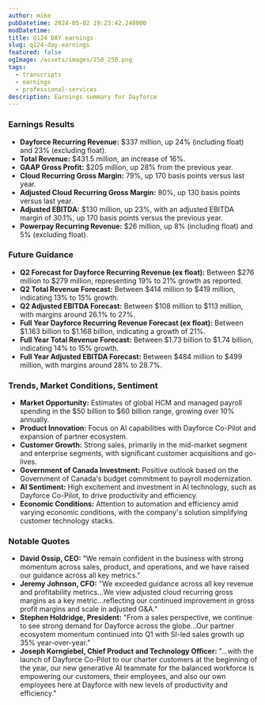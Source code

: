 ```yaml
---
author: mike
pubDatetime: 2024-05-02 19:23:42.248000
modDatetime: 
title: Q124 DAY earnings
slug: q124-day-earnings
featured: false
ogImage: /assets/images/250_250.png
tags:
  - transcripts
  - earnings
  - professional-services
description: Earnings summary for Dayforce
---
```

### Earnings Results
- **Dayforce Recurring Revenue:** $337 million, up 24% (including float) and 23% (excluding float).
- **Total Revenue:** $431.5 million, an increase of 16%.
- **GAAP Gross Profit:** $205 million, up 28% from the previous year.
- **Cloud Recurring Gross Margin:** 79%, up 170 basis points versus last year.
- **Adjusted Cloud Recurring Gross Margin:** 80%, up 130 basis points versus last year.
- **Adjusted EBITDA:** $130 million, up 23%, with an adjusted EBITDA margin of 30.1%, up 170 basis points versus the previous year.
- **Powerpay Recurring Revenue:** $26 million, up 8% (including float) and 5% (excluding float).

### Future Guidance
- **Q2 Forecast for Dayforce Recurring Revenue (ex float):** Between $276 million to $279 million, representing 19% to 21% growth as reported.
- **Q2 Total Revenue Forecast:** Between $414 million to $419 million, indicating 13% to 15% growth.
- **Q2 Adjusted EBITDA Forecast:** Between $108 million to $113 million, with margins around 26.1% to 27%.
- **Full Year Dayforce Recurring Revenue Forecast (ex float):** Between $1.163 billion to $1.168 billion, indicating a growth of 21%.
- **Full Year Total Revenue Forecast:** Between $1.73 billion to $1.74 billion, indicating 14% to 15% growth.
- **Full Year Adjusted EBITDA Forecast:** Between $484 million to $499 million, with margins around 28% to 28.7%.

### Trends, Market Conditions, Sentiment
- **Market Opportunity:** Estimates of global HCM and managed payroll spending in the $50 billion to $60 billion range, growing over 10% annually.
- **Product Innovation:** Focus on AI capabilities with Dayforce Co-Pilot and expansion of partner ecosystem.
- **Customer Growth:** Strong sales, primarily in the mid-market segment and enterprise segments, with significant customer acquisitions and go-lives.
- **Government of Canada Investment:** Positive outlook based on the Government of Canada's budget commitment to payroll modernization.
- **AI Sentiment:** High excitement and investment in AI technology, such as Dayforce Co-Pilot, to drive productivity and efficiency.
- **Economic Conditions:** Attention to automation and efficiency amid varying economic conditions, with the company's solution simplifying customer technology stacks.


### Notable Quotes
- **David Ossip, CEO:** "We remain confident in the business with strong momentum across sales, product, and operations, and we have raised our guidance across all key metrics."
- **Jeremy Johnson, CFO:** "We exceeded guidance across all key revenue and profitability metrics...We view adjusted cloud recurring gross margins as a key metric...reflecting our continued improvement in gross profit margins and scale in adjusted G&A."
- **Stephen Holdridge, President:** "From a sales perspective, we continue to see strong demand for Dayforce across the globe...Our partner ecosystem momentum continued into Q1 with SI-led sales growth up 35% year-over-year."
- **Joseph Korngiebel, Chief Product and Technology Officer:** "...with the launch of Dayforce Co-Pilot to our charter customers at the beginning of the year, our new generative AI teammate for the balanced workforce is empowering our customers, their employees, and also our own employees here at Dayforce with new levels of productivity and efficiency."
